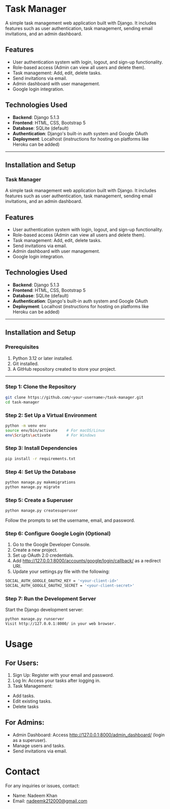 # **Task Manager**

A simple task management web application built with Django. It includes features such as user authentication, task management, sending email invitations, and an admin dashboard.

## **Features**

- User authentication system with login, logout, and sign-up functionality.
- Role-based access (Admin can view all users and delete them).
- Task management: Add, edit, delete tasks.
- Send invitations via email.
- Admin dashboard with user management.
- Google login integration.

## **Technologies Used**

- **Backend**: Django 5.1.3
- **Frontend**: HTML, CSS, Bootstrap 5
- **Database**: SQLite (default)
- **Authentication**: Django's built-in auth system and Google OAuth
- **Deployment**: Localhost (instructions for hosting on platforms like Heroku can be added)

---

## **Installation and Setup**

### Task Manager

A simple task management web application built with Django. It includes features such as user authentication, task management, sending email invitations, and an admin dashboard.

## Features

- User authentication system with login, logout, and sign-up functionality.
- Role-based access (Admin can view all users and delete them).
- Task management: Add, edit, delete tasks.
- Send invitations via email.
- Admin dashboard with user management.
- Google login integration.

## Technologies Used

- **Backend**: Django 5.1.3
- **Frontend**: HTML, CSS, Bootstrap 5
- **Database**: SQLite (default)
- **Authentication**: Django's built-in auth system and Google OAuth
- **Deployment**: Localhost (instructions for hosting on platforms like Heroku can be added)

---

## Installation and Setup

### Prerequisites

1. Python 3.12 or later installed.
2. Git installed.
3. A GitHub repository created to store your project.

---

### Step 1: Clone the Repository

```bash
git clone https://github.com/<your-username>/task-manager.git
cd task-manager
```

### Step 2: Set Up a Virtual Environment

```bash
python -m venv env
source env/bin/activate    # For macOS/Linux
env\Scripts\activate       # For Windows
```

### Step 3: Install Dependencies

```bash
pip install -r requirements.txt
```

### Step 4: Set Up the Database

```bash
python manage.py makemigrations
python manage.py migrate
```

### Step 5: Create a Superuser

```bash
python manage.py createsuperuser
```
Follow the prompts to set the username, email, and password.

### Step 6: Configure Google Login (Optional)

1. Go to the Google Developer Console.
2. Create a new project.
3. Set up OAuth 2.0 credentials.
4. Add http://127.0.0.1:8000/accounts/google/login/callback/ as a redirect URI.
5. Update your settings.py file with the following:
   
```bash
SOCIAL_AUTH_GOOGLE_OAUTH2_KEY = '<your-client-id>'
SOCIAL_AUTH_GOOGLE_OAUTH2_SECRET = '<your-client-secret>'
```

### Step 7: Run the Development Server
Start the Django development server:

```bash
python manage.py runserver
Visit http://127.0.0.1:8000/ in your web browser.
```

# **Usage**

## **For Users:**

1. Sign Up: Register with your email and password.
2. Log In: Access your tasks after logging in.
3. Task Management:
  - Add tasks.
  - Edit existing tasks.
  - Delete tasks
    
## **For Admins**:
  - Admin Dashboard: Access http://127.0.0.1:8000/admin_dashboard/ (login as a superuser).
  - Manage users and tasks.
  - Send invitations via email.

# **Contact**
For any inquiries or issues, contact:

- Name: Nadeem Khan
- Email: nadeemk212000@gmail.com



